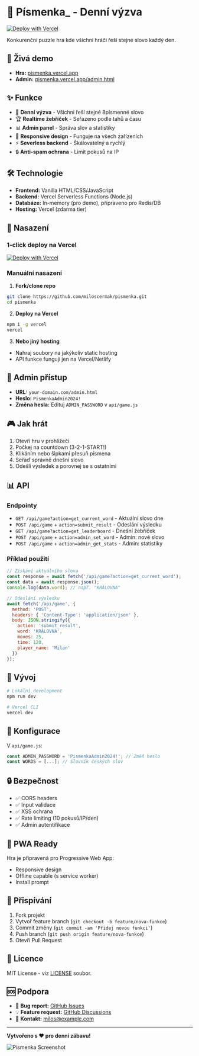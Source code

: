 # 🎯 Písmenka_ - Denní výzva

[![Deploy with Vercel](https://vercel.com/button)](https://vercel.com/new/clone?repository-url=https://github.com/miloscermak/pismenka)

Konkurenční puzzle hra kde všichni hráči řeší stejné slovo každý den.

## 🚀 Živá demo

- **Hra:** [pismenka.vercel.app](https://pismenka.vercel.app)
- **Admin:** [pismenka.vercel.app/admin.html](https://pismenka.vercel.app/admin.html)

## ✨ Funkce

- 🎯 **Denní výzva** - Všichni řeší stejné 8písmenné slovo
- 🏆 **Realtime žebříček** - Seřazeno podle tahů a času
- 📊 **Admin panel** - Správa slov a statistiky
- 📱 **Responsive design** - Funguje na všech zařízeních
- ⚡ **Severless backend** - Škálovatelný a rychlý
- 🔒 **Anti-spam ochrana** - Limit pokusů na IP

## 🛠️ Technologie

- **Frontend:** Vanilla HTML/CSS/JavaScript
- **Backend:** Vercel Serverless Functions (Node.js)
- **Databáze:** In-memory (pro demo), připraveno pro Redis/DB
- **Hosting:** Vercel (zdarma tier)

## 🚀 Nasazení

### 1-click deploy na Vercel

[![Deploy with Vercel](https://vercel.com/button)](https://vercel.com/new/clone?repository-url=https://github.com/miloscermak/pismenka)

### Manuální nasazení

1. **Fork/clone repo**
```bash
git clone https://github.com/miloscermak/pismenka.git
cd pismenka
```

2. **Deploy na Vercel**
```bash
npm i -g vercel
vercel
```

3. **Nebo jiný hosting**
- Nahraj soubory na jakýkoliv static hosting
- API funkce fungují jen na Vercel/Netlify

## 🔐 Admin přístup

- **URL:** `your-domain.com/admin.html`
- **Heslo:** `PismenkaAdmin2024!`
- **Změna hesla:** Edituj `ADMIN_PASSWORD` v `api/game.js`

## 🎮 Jak hrát

1. Otevři hru v prohlížeči
2. Počkej na countdown (3-2-1-START!)
3. Klikáním nebo šipkami přesuň písmena
4. Seřaď správně dnešní slovo
5. Odešli výsledek a porovnej se s ostatními

## 📊 API

### Endpointy

- `GET /api/game?action=get_current_word` - Aktuální slovo dne
- `POST /api/game` + `action=submit_result` - Odeslání výsledku
- `GET /api/game?action=get_leaderboard` - Dnešní žebříček
- `POST /api/game` + `action=admin_set_word` - Admin: nové slovo
- `POST /api/game` + `action=admin_get_stats` - Admin: statistiky

### Příklad použití

```javascript
// Získání aktuálního slova
const response = await fetch('/api/game?action=get_current_word');
const data = await response.json();
console.log(data.word); // např. "KRÁLOVNA"

// Odeslání výsledku
await fetch('/api/game', {
  method: 'POST',
  headers: { 'Content-Type': 'application/json' },
  body: JSON.stringify({
    action: 'submit_result',
    word: 'KRÁLOVNA',
    moves: 25,
    time: 120,
    player_name: 'Milan'
  })
});
```

## 🔧 Vývoj

```bash
# Lokální development
npm run dev

# Vercel CLI
vercel dev
```

## 📝 Konfigurace

V `api/game.js`:

```javascript
const ADMIN_PASSWORD = 'PismenkaAdmin2024!'; // Změň heslo
const WORDS = [...]; // Slovník českých slov
```

## 🔒 Bezpečnost

- ✅ CORS headers
- ✅ Input validace
- ✅ XSS ochrana  
- ✅ Rate limiting (10 pokusů/IP/den)
- ✅ Admin autentifikace

## 📱 PWA Ready

Hra je připravená pro Progressive Web App:
- Responsive design
- Offline capable (s service worker)
- Install prompt

## 🤝 Přispívání

1. Fork projekt
2. Vytvoř feature branch (`git checkout -b feature/nova-funkce`)
3. Commit změny (`git commit -am 'Přidej novou funkci'`)
4. Push branch (`git push origin feature/nova-funkce`)
5. Otevři Pull Request

## 📄 Licence

MIT License - viz [LICENSE](LICENSE) soubor.

## 🆘 Podpora

- 🐛 **Bug report:** [GitHub Issues](https://github.com/miloscermak/pismenka/issues)
- 💡 **Feature request:** [GitHub Discussions](https://github.com/miloscermak/pismenka/discussions)
- 📧 **Kontakt:** milos@example.com

---

**Vytvořeno s ❤️ pro denní zábavu!**

![Písmenka Screenshot](https://via.placeholder.com/800x400/667eea/white?text=Písmenka_+Screenshot)